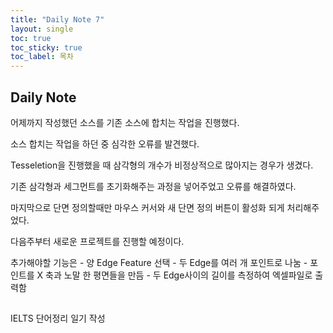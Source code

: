 ```yaml
---
title: "Daily Note 7"
layout: single
toc: true
toc_sticky: true
toc_label: 목차
---
```


## Daily Note

어제까지 작성했던 소스를 기존 소스에 합치는 작업을 진행했다.

소스 합치는 작업을 하던 중 심각한 오류를 발견했다.

Tesseletion을 진행했을 때 삼각형의 개수가 비정상적으로 많아지는 경우가 생겼다.

기존 삼각형과 세그먼트를 초기화해주는 과정을 넣어주었고 오류를 해결하였다.

마지막으로 단면 정의할때만 마우스 커서와 새 단면 정의 버튼이 활성화 되게 처리해주었다.

다음주부터 새로운 프로젝트를 진행할 예정이다.

추가해야할 기능은
    - 양 Edge Feature 선택
    - 두 Edge를 여러 개 포인트로 나눔
    - 포인트를 X 축과 노말 한 평면들을 만듬
    - 두 Edge사이의 길이를 측정하여 엑셀파일로 출력함

## 

IELTS 단어정리
일기 작성


